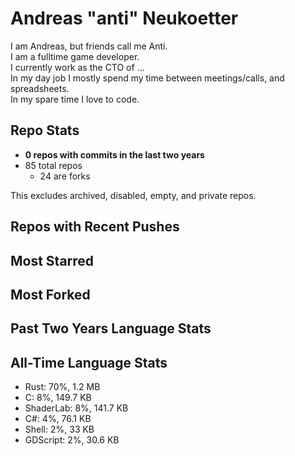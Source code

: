 
# Andreas "anti" Neukoetter

I am Andreas, but friends call me Anti.  
I am a fulltime game developer.  
I currently work as the CTO of ...  
In my day job I mostly spend my time between meetings/calls, and spreadsheets.  
In my spare time I love to code.  

## Repo Stats
- **0 repos with commits in the last two years**
- 85 total repos
  - 24 are forks

This excludes archived, disabled, empty, and private repos.

## Repos with Recent Pushes


## Most Starred


## Most Forked


## Past Two Years Language Stats


## All-Time Language Stats
- Rust: 70%, 1.2 MB
- C: 8%, 149.7 KB
- ShaderLab: 8%, 141.7 KB
- C#: 4%, 76.1 KB
- Shell: 2%, 33 KB
- GDScript: 2%, 30.6 KB

